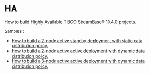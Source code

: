 # HA

How to build Highly Available TIBCO StreamBase&reg; 10.4.0 projects.

Samples :

* [How to build a 2-node active standby deployment with static data distribution policy.](two-node-active-standby)
* [How to build a 2-node active active deployment with dynamic data distribution policy.](two-node-active-active)
* [How to build a 3-node active active deployment with dynamic data distribution policy.](three-node-active-active)
